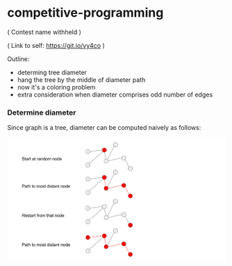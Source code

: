 # competitive-programming

( Contest name withheld )

( Link to self: https://git.io/vy4co )

Outline:
* determing tree diameter
* hang the tree by the middle of diameter path
* now it's a coloring problem
* extra consideration when diameter comprises odd number of edges

### Determine diameter
Since graph is a tree, diameter can be computed naively as follows:

![option1](https://github.com/dimaqq/competitive-programming/raw/master/subtree-diameter.png "Diameter algorithm")

